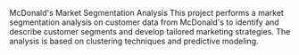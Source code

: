 McDonald's Market Segmentation Analysis
This project performs a market segmentation analysis on customer data from McDonald's to identify and describe customer segments and develop tailored marketing strategies. The analysis is based on clustering techniques and predictive modeling.
